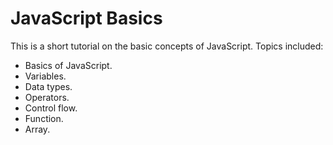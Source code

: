 # JavaScript Basics

This is a short tutorial on the basic concepts of JavaScript. Topics included:

* Basics of JavaScript.
* Variables.
* Data types.
* Operators.
* Control flow.
* Function.
* Array.